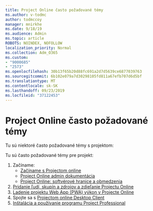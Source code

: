 ```yaml
---
title: Project Online často požadované témy
ms.author: v-todmc
author: todmccoy
manager: mnirkhe
ms.date: 9/18/19
ms.audience: Admin
ms.topic: article
ROBOTS: NOINDEX, NOFOLLOW
localization_priority: Normal
ms.collection: Adm_O365
ms.custom:
- "9000685"
- "2573"
ms.openlocfilehash: 30b13f65b20d88fc691a2d7d5639ce6877039763
ms.sourcegitcommit: 6b102e079a7d30298105fd811a67efb707d6d5bf
ms.translationtype: MT
ms.contentlocale: sk-SK
ms.lasthandoff: 09/23/2019
ms.locfileid: "37122453"
---
```

# <a name="project-online-frequently-requested-topics"></a>Project Online často požadované témy

Tu sú niektoré často požadované témy s projektom:

Tu sú často požadované témy pre projekt:
1.  Začíname: 
    -   [Začíname s Projectom online](https://docs.microsoft.comProjectOnline/get-started-with-project-online) 
    -   [Project Online admin dokumentácia](https://docs.microsoft.com/projectonline/project-online) 
    -   [Project Online: softvérové hranice a obmedzenia](https://docs.microsoft.com/ProjectOnline/project-online-software-boundaries-and-limits) 
2.  [Pridanie ľudí, skupín a zdrojov a zdieľanie Projectu Online](https://docs.microsoft.com/projectonline/step-2-add-people-to-project-online) 
3.  [Ladenie projektu Web App (PWA) výkon v Projecte Online](https://docs.microsoft.com/projectonline/tune-project-online-performance)
4.  Spojte sa s [Projectom online Desktop Client](https://docs.microsoft.com/projectonline/connect-to-project-online-with-the-project-online-desktop-client) 
5.  [Inštalácia a používanie programu Project Professional](https://support.office.com/article/install-project-7059249b-d9fe-4d61-ab96-5c5bf435f281?ui=en-US&rs=en-US&ad=US) 
